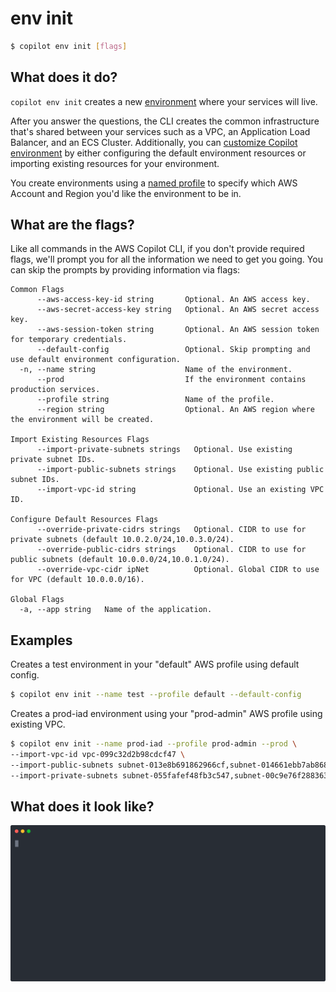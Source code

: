 # env init
```bash
$ copilot env init [flags]
```

## What does it do?
`copilot env init` creates a new [environment](../concepts/environments.md) where your services will live.

After you answer the questions, the CLI creates the common infrastructure that's shared between your services such as a VPC, an Application Load Balancer, and an ECS Cluster. Additionally, you can [customize Copilot environment](../concepts/environments.md#customize-your-environment) by either configuring the default environment resources or importing existing resources for your environment.

You create environments using a [named profile](../credentials.md#environment-credentials) to specify which AWS Account and Region you'd like the environment to be in.

## What are the flags?
Like all commands in the AWS Copilot CLI, if you don't provide required flags, we'll prompt you for all the information we need to get you going. You can skip the prompts by providing information via flags:
```
Common Flags
      --aws-access-key-id string       Optional. An AWS access key.
      --aws-secret-access-key string   Optional. An AWS secret access key.
      --aws-session-token string       Optional. An AWS session token for temporary credentials.
      --default-config                 Optional. Skip prompting and use default environment configuration.
  -n, --name string                    Name of the environment.
      --prod                           If the environment contains production services.
      --profile string                 Name of the profile.
      --region string                  Optional. An AWS region where the environment will be created.

Import Existing Resources Flags
      --import-private-subnets strings   Optional. Use existing private subnet IDs.
      --import-public-subnets strings    Optional. Use existing public subnet IDs.
      --import-vpc-id string             Optional. Use an existing VPC ID.

Configure Default Resources Flags
      --override-private-cidrs strings   Optional. CIDR to use for private subnets (default 10.0.2.0/24,10.0.3.0/24).
      --override-public-cidrs strings    Optional. CIDR to use for public subnets (default 10.0.0.0/24,10.0.1.0/24).
      --override-vpc-cidr ipNet          Optional. Global CIDR to use for VPC (default 10.0.0.0/16).

Global Flags
  -a, --app string   Name of the application.
```

## Examples
Creates a test environment in your "default" AWS profile using default config.
```bash
$ copilot env init --name test --profile default --default-config
```

Creates a prod-iad environment using your "prod-admin" AWS profile using existing VPC.
```bash
$ copilot env init --name prod-iad --profile prod-admin --prod \
--import-vpc-id vpc-099c32d2b98cdcf47 \
--import-public-subnets subnet-013e8b691862966cf,subnet-014661ebb7ab8681a \
--import-private-subnets subnet-055fafef48fb3c547,subnet-00c9e76f288363e7f
```

## What does it look like?
![Running copilot env init](https://raw.githubusercontent.com/kohidave/copilot-demos/master/env-init.svg?sanitize=true)
